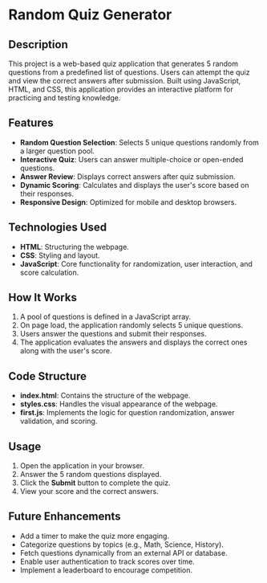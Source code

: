 # Random Quiz Generator

## Description
This project is a web-based quiz application that generates 5 random questions from a predefined list of questions. Users can attempt the quiz and view the correct answers after submission. Built using JavaScript, HTML, and CSS, this application provides an interactive platform for practicing and testing knowledge.

## Features
- **Random Question Selection**: Selects 5 unique questions randomly from a larger question pool.
- **Interactive Quiz**: Users can answer multiple-choice or open-ended questions.
- **Answer Review**: Displays correct answers after quiz submission.
- **Dynamic Scoring**: Calculates and displays the user's score based on their responses.
- **Responsive Design**: Optimized for mobile and desktop browsers.

## Technologies Used
- **HTML**: Structuring the webpage.
- **CSS**: Styling and layout.
- **JavaScript**: Core functionality for randomization, user interaction, and score calculation.


## How It Works
1. A pool of questions is defined in a JavaScript array.
2. On page load, the application randomly selects 5 unique questions.
3. Users answer the questions and submit their responses.
4. The application evaluates the answers and displays the correct ones along with the user's score.

## Code Structure
- **index.html**: Contains the structure of the webpage.
- **styles.css**: Handles the visual appearance of the webpage.
- **first.js**: Implements the logic for question randomization, answer validation, and scoring.

## Usage
1. Open the application in your browser.
2. Answer the 5 random questions displayed.
3. Click the **Submit** button to complete the quiz.
4. View your score and the correct answers.

## Future Enhancements
- Add a timer to make the quiz more engaging.
- Categorize questions by topics (e.g., Math, Science, History).
- Fetch questions dynamically from an external API or database.
- Enable user authentication to track scores over time.
- Implement a leaderboard to encourage competition.

